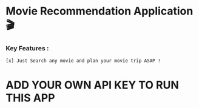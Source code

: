 # Movie Recommendation Application🎬

### Key Features : 
    [x] Just Search any movie and plan your movie trip ASAP !

# ADD YOUR OWN API KEY TO RUN THIS APP
